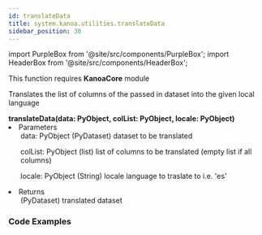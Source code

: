 ```yaml
---
id: translateData
title: system.kanoa.utilities.translateData
sidebar_position: 30 
---
```

import PurpleBox from '@site/src/components/PurpleBox';
import HeaderBox from '@site/src/components/HeaderBox';


<PurpleBox>This function requires <b>KanoaCore</b> module</PurpleBox>

<HeaderBox header="Description">Translates the list of columns of the passed in dataset into the given local language</HeaderBox>

<HeaderBox header="Syntax">
    <b>translateData(data: PyObject, colList: PyObject, locale: PyObject)</b>
    <li> Parameters <br />
        <ul>data: PyObject (PyDataset) dataset to be translated</ul>
        <ul>colList: PyObject (list) list of columns to be translated (empty list if all columns)</ul>
        <ul>locale: PyObject (String) locale language to traslate to i.e. 'es'</ul>
    </li>
    <li> Returns <br />
        <ul>(PyDataset) translated dataset</ul>
    </li>
</HeaderBox>

### Code Examples

```py 


```